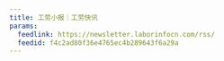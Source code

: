```yaml
---
title: 工劳小报｜工劳快讯
params:
  feedlink: https://newsletter.laborinfocn.com/rss/
  feedid: f4c2ad80f36e4765ec4b289643f6a29a
---
```

